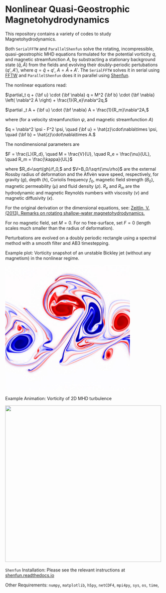 # Nonlinear Quasi-Geostrophic Magnetohydrodynamics

This repository contains a variety of codes to study Magnetohydrodynamics. 

Both `SerialFFTW` and `ParallelShenfun` solve the rotating, incompressible, quasi-geostrophic MHD equations formulated for the potential vorticity $`q`$, and magnetic streamfunction $`A`$, by substracting a stationary background state $`(\bar q ,\bar A)`$ from the fields and evolving their doubly-periodic pertubations $`(q' ,A')`$, where $`q = \bar q + q'`$, $`A = \bar A + A'`$. 
The `SerialFFTW` solves it in serial using [FFTW](https://www.fftw.org/) and `ParallelShenfun` does it in parallel using [Shenfun](https://shenfun.readthedocs.io/en/latest/index.html).

The nonlinear equations read:

   $`\partial_t q + {\bf u}  \cdot {\bf \nabla} q =  M^2 {\bf b} \cdot {\bf \nabla}  \left( \nabla^2 A \right) + \frac{1}{R_e}\nabla^2q,`$

   $`\partial _t A + {\bf u} \cdot {\bf \nabla} A  =  \frac{1}{R_m}\nabla^2A,`$

where (for a velocity streamfunction $`\psi`$, and magnetic streamfunction $`A`$)

   $`q  = \nabla^2 \psi - F^2 \psi, \quad {\bf u}  = \hat{z}\cdot\nabla\times \psi, \quad {\bf b}  = \hat{z}\cdot\nabla\times A.`$
  
The nondimensional parameters are 

   $`F = \frac{L}{R_d}, \quad M = \frac{V}{U}, \quad R_e = \frac{\nu}{UL}, \quad R_m = \frac{\kappa}{UL}`$
   
where $`R_d=\sqrt{gh}/f_0,`$ and $`V=B_0/\sqrt{\mu\rho}`$ are the external Rossby radius of deformation and the Aflvèn wave speed, respectively, for gravity ($`g`$), depth ($`h`$), Coriolis frequency $`f_0`$, magnetic field strength ($`B_0`$), magnetic permeability ($`\mu`$) and fluid density ($`\rho`$). $`R_e`$ and $`R_m`$ are the hydrodynamic and magnetic Reynolds numbers with viscosity ($`\nu`$) and magnetic diffusivity ($`\kappa`$). 

For the original derivation or the dimensional equations, see: [Zeitlin, V. (2013). Remarks on rotating shallow-water magnetohydrodynamics.](https://www.semanticscholar.org/paper/Remarks-on-rotating-shallow-water-Zeitlin/b2b294b16feaafecc4b17926d0128894c8153860)

For no magnetic field, set $`M=0`$. For no free-surface, set $`F=0`$ (length scales much smaller than the radius of deformation).

Perturbations are evolved on a doubly periodic rectangle using a spectral method with a smooth filter and AB3 timestepping.

Example plot: Vorticity snapshot of an unstable Bickley jet (without any magnetism) in the nonlinear regime. 

<img src="Images/jet.png" alt="" width="400" height="400"/>

Example Animation: Vorticity of 2D MHD turbulence

<img src="Images/mhd-pv.mp4" alt="" width="500" height="500"/>

`Shenfun` Installation: Please see the relevant instructions at [shenfun.readthedocs.io](https://shenfun.readthedocs.io/en/latest/installation.html)

Other Requirements: `numpy`, `matplotlib`, `h5py`, `netCDF4`, `mpi4py`, `sys`, `os`, `time`,
